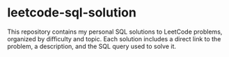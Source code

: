# leetcode-sql-solution
This repository contains my personal SQL solutions to LeetCode problems, organized by difficulty and topic. Each solution includes a direct link to the problem, a description, and the SQL query used to solve it.
